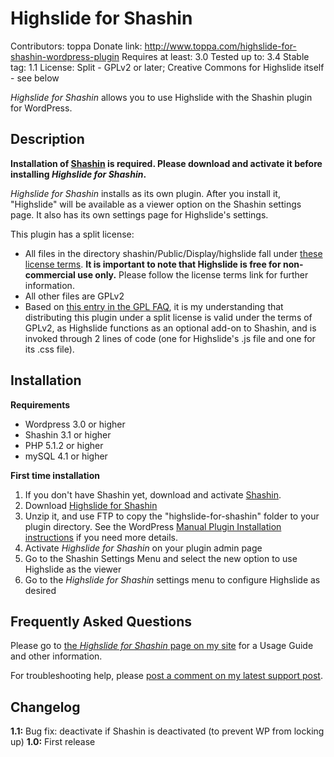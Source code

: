 Highslide for Shashin
=====================

Contributors: toppa
Donate link: http://www.toppa.com/highslide-for-shashin-wordpress-plugin
Requires at least: 3.0
Tested up to: 3.4
Stable tag: 1.1
License: Split - GPLv2 or later; Creative Commons for Highslide itself - see below

_Highslide for Shashin_ allows you to use Highslide with the Shashin plugin for WordPress.

Description
-----------

**Installation of [Shashin](http://wordpress.org/extend/plugins/shashin/) is required. Please download and activate it before installing _Highslide for Shashin_.**

_Highslide for Shashin_ installs as its own plugin. After you install it, "Highslide" will be available as a viewer option on the Shashin settings page. It also has its own settings page for Highslide's settings.

This plugin has a split license:

* All files in the directory shashin/Public/Display/highslide fall under [these license terms](http://www.highslide.com/#license). **It is important to note that Highslide is free for non-commercial use only.** Please follow the license terms link for further information.
* All other files are GPLv2
* Based on [this entry in the GPL FAQ](http://www.gnu.org/licenses/gpl-faq.html#GPLAndPlugins), it is my understanding that distributing this plugin under a split license is valid under the terms of GPLv2, as Highslide functions as an optional add-on to Shashin, and is invoked through 2 lines of code (one for Highslide's .js file and one for its .css file).

Installation
------------

**Requirements**

* Wordpress 3.0 or higher
* Shashin 3.1 or higher
* PHP 5.1.2 or higher
* mySQL 4.1 or higher

**First time installation**

1. If you don't have Shashin yet, download and activate [Shashin](http://wordpress.org/extend/plugins/shashin/).
1. Download [Highslide for Shashin](https://github.com/downloads/toppa/Highslide-for-Shashin/highslide-for-shashin.zip)
1. Unzip it, and use FTP to copy the "highslide-for-shashin" folder to your plugin directory. See the WordPress [Manual Plugin Installation instructions](http://codex.wordpress.org/Managing_Plugins#Manual_Plugin_Installation) if you need more details.
1. Activate _Highslide for Shashin_ on your plugin admin page
1. Go to the Shashin Settings Menu and select the new option to use Highslide as the viewer
1. Go to the _Highslide for Shashin_ settings menu to configure Highslide as desired

Frequently Asked Questions
--------------------------

Please go to [the _Highslide for Shashin_ page on my site](http://www.toppa.com/highslide-for-shashin-wordpress-plugin) for a Usage Guide and other information.

For troubleshooting help, please [post a comment on my latest support post](http://www.toppa.com/category/wordpress-plugins/support/).

Changelog
---------

**1.1:** Bug fix: deactivate if Shashin is deactivated (to prevent WP from locking up)
**1.0:** First release
